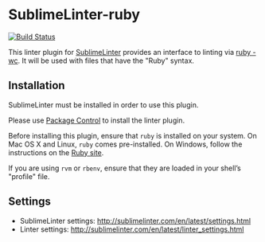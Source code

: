 SublimeLinter-ruby
=========================

[![Build Status](https://travis-ci.org/SublimeLinter/SublimeLinter-ruby.svg?branch=master)](https://travis-ci.org/SublimeLinter/SublimeLinter-ruby)

This linter plugin for [SublimeLinter](https://github.com/SublimeLinter/SublimeLinter) provides an interface to linting via [ruby -wc](https://www.ruby-lang.org).
It will be used with files that have the "Ruby" syntax.


## Installation

SublimeLinter must be installed in order to use this plugin. 

Please use [Package Control](https://packagecontrol.io) to install the linter plugin.

Before installing this plugin, ensure that `ruby` is installed on your system.
On Mac OS X and Linux, `ruby` comes pre-installed. On Windows, follow the instructions on the [Ruby site](https://www.ruby-lang.org/en/downloads/).

If you are using `rvm` or `rbenv`, ensure that they are loaded in your shell’s "profile" file.


## Settings

- SublimeLinter settings: http://sublimelinter.com/en/latest/settings.html
- Linter settings: http://sublimelinter.com/en/latest/linter_settings.html
